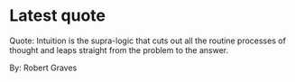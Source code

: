 # Latest quote 

Quote: Intuition is the supra-logic that cuts out all the routine processes of thought and leaps straight from the problem to the answer. 

By: Robert Graves